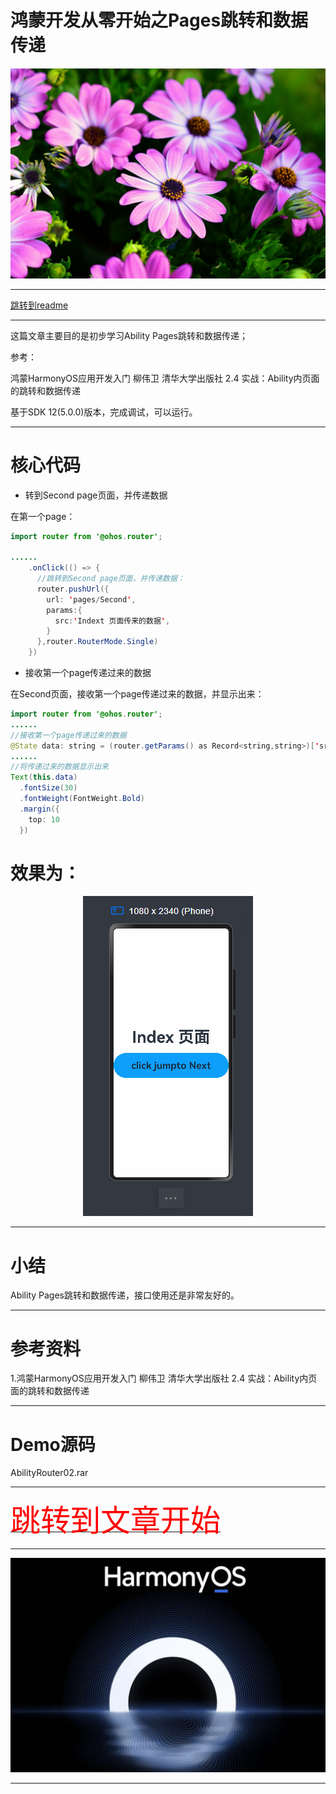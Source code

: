 # 鸿蒙开发从零开始之Pages跳转和数据传递

<img src="../image/flower_009.png">

---


[跳转到readme](https://github.com/hfreeman2008/Harmony-from-zero/blob/main/README.md)


---

这篇文章主要目的是初步学习Ability Pages跳转和数据传递；


参考：

鸿蒙HarmonyOS应用开发入门  柳伟卫 清华大学出版社  2.4 实战：Ability内页面的跳转和数据传递

基于SDK 12(5.0.0)版本，完成调试，可以运行。


---

# 核心代码


- 转到Second page页面，并传递数据

在第一个page：

```java
import router from '@ohos.router';

......
    .onClick(() => {
      //跳转到Second page页面，并传递数据：
      router.pushUrl({
        url: 'pages/Second',
        params:{
          src:'Indext 页面传来的数据',
        }
      },router.RouterMode.Single)
    })

```


- 接收第一个page传递过来的数据

在Second页面，接收第一个page传递过来的数据，并显示出来：

```java
import router from '@ohos.router';
......
//接收第一个page传递过来的数据
@State data: string = (router.getParams() as Record<string,string>)['src']
......
//将传递过来的数据显示出来
Text(this.data)
  .fontSize(30)
  .fontWeight(FontWeight.Bold)
  .margin({
    top: 10
  })

```

# 效果为：

<div align="center"> <img src="page_jump_with_data.gif" /> </div>


---

# 小结

Ability Pages跳转和数据传递，接口使用还是非常友好的。


---

# 参考资料

1.鸿蒙HarmonyOS应用开发入门  柳伟卫 清华大学出版社  2.4 实战：Ability内页面的跳转和数据传递

---

# Demo源码

AbilityRouter02.rar

---

[<font face='黑体' color=#ff0000 size=40 >跳转到文章开始</font>](#鸿蒙开发从零开始之Pages跳转和数据传递)

---

<img src="../image/harmony_os_001.png">

---

